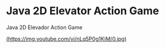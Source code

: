 # Java 2D Elevator Action Game
Java 2D Elevador Action Game

[(https://img.youtube.com/vi/nLq5P0g1KiM/0.jpg)](https://youtu.be/nLq5P0g1KiM)

